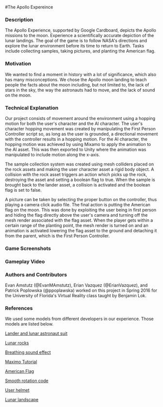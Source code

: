 #The Apollo Expereince

### Description
The Apollo Experience, supported by Google Cardboard, depicts the Apollo missions to the moon. Experience a scientifically accurate depiction of the lunar landings. The goal of the game is to follow NASA's directions and explore the lunar environment before its time to return to Earth. Tasks include collecting samples, taking pictures, and planting the American flag.

### Motivation
We wanted to find a moment in history with a lot of significance, which also has many misconceptions. We chose the Apollo moon landing to teach people the facts about the moon including, but not limited to, the lack of stars in the sky, the way the astronauts had to move, and the lack of sound on the moon.

### Technical Explanation
Our project consists of movement around the environment using a hopping motion for both the user's character and the AI character. The user's character hopping movement was created by manipulating the First Person Controller script so, as long as the user is grounded, a directional movement with the controller results in a hopping motion. For the AI character, the hopping motion was achieved by using Mixamo to apply the animation to the AI asset. This was then exported to Unity where the animation was manipulated to include motion along the x-axis. 

The sample collection system was created using mesh colliders placed on the rock assets and making the user character asset a rigid body object. A collision with the rock asset triggers an action which picks up the rock, destroying the asset and setting a boolean flag to true. When the sample is brought back to the lander asset, a collision is activated and the boolean flag is set to false. 

A picture can be taken by selecting the proper button on the controller, thus playing a camera click audio file. The final action is putting the American flag on the moon. This was done by exploiting the user being in first person and hiding the flag directly above the user's camera and turning off the mesh render associated with the flag asset. When the player gets within a certain range of the planting point, the mesh render is turned on and an animation is activated lowering the flag asset to the ground and detaching it from the parent, which is the First Person Controller.

### Game Screenshots

### Gameplay Video


### Authors and Contributors
Evan Amstutz (@EvanMAmstutz), Erian Vazquez (@ErianVazquez), and Patrick Poplowska (@ppoplawska) worked on this project in Spring 2016 for the University of Florida's Virtual Reality class taught by Benjamin Lok.

### References
We used some models from different developers in our experience. Those models are listed below.

[Lander and lunar astronaut suit](http://nasa3d.arc.nasa.gov/models)

[Lunar rocks](https://www.assetstore.unity3d.com/en/#!/content/6947)

[Breathing sound effect](https://www.youtube.com/watch?v=Wt7b8RyRfWw)

[Maximo Tutorial](https://www.youtube.com/watch?v=mBbXPB_6SWs)

[American Flag](https://3dwarehouse.sketchup.com/model.html?id=c34b64f276c670f349bb7846d039ee8)

[Smooth rotation code](http://forum.unity3d.com/threads/smooth-look-at.26141/)

[User helmet](https://3dwarehouse.sketchup.com/model.html?id=ubdd49a99-679f-460e-844e-5dcbdca48a85)

[Lunar landscape](https://www.assetstore.unity3d.com/en/#!/content/35818)
